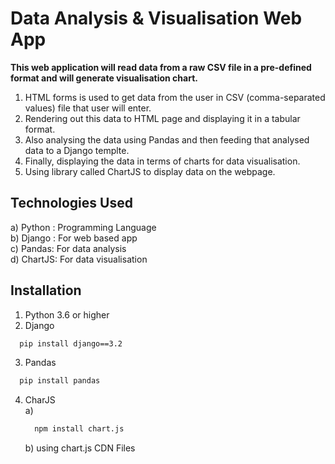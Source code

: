 
# Data Analysis & Visualisation Web App

**This web application will read data from a raw CSV file in a pre-defined format and will generate visualisation chart.**
1) HTML forms is used to get data from the user in CSV (comma-separated values) file that user will enter.
2) Rendering out this data to HTML page and displaying it in a tabular format.
3) Also analysing the data using Pandas and then feeding that analysed data to a Django templte.
4) Finally, displaying the data in terms of charts for data visualisation. 
5) Using library called ChartJS to display data on the webpage.


## Technologies Used
a) Python : Programming Language    
b) Django : For web based app  
c) Pandas: For data analysis  
d) ChartJS: For data visualisation  


## Installation

1) Python 3.6 or higher
2) Django 

```bash
  pip install django==3.2
```
3) Pandas 
```bash
  pip install pandas 
```
4) CharJS  
   a) 
      ```bash
        npm install chart.js
      ```  
   b) using chart.js CDN Files
